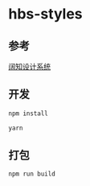 # hbs-styles


## 参考

[阔知设计系统](http://design.edusoho.com/#/pc-element-layout/font)

## 开发

``` sh
npm install

yarn
```

## 打包

``` sh
npm run build
```
